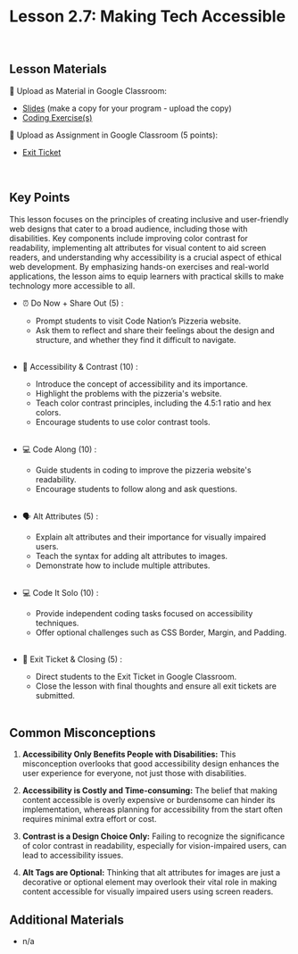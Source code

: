 # Lesson 2.7: Making Tech Accessible

<br>

## Lesson Materials

📖 Upload as Material in Google Classroom:
- [Slides](https://docs.google.com/presentation/d/1ahtQGcfN6IbTsXFvfOr18d6b5SDnY7AzsjPY8H1Av3o/edit?usp=sharing) (make a copy for your program - upload the copy)
- [Coding Exercise(s)](https://github.com/itscodenation/int-u2l7-23-24-student-exercises)

📝 Upload as Assignment in Google Classroom (5 points):
- [Exit Ticket](https://forms.gle/8tMGyg4GdDrTWdvy8)

<br>

## Key Points
This lesson focuses on the principles of creating inclusive and user-friendly web designs that cater to a broad audience, including those with disabilities. Key components include improving color contrast for readability, implementing alt attributes for visual content to aid screen readers, and understanding why accessibility is a crucial aspect of ethical web development. By emphasizing hands-on exercises and real-world applications, the lesson aims to equip learners with practical skills to make technology more accessible to all.


- ⏰ Do Now + Share Out (5) : 
    -  Prompt students to visit Code Nation’s Pizzeria website.
    -  Ask them to reflect and share their feelings about the design and structure, and whether they find it difficult to navigate.<br><br>

- 🌈 Accessibility & Contrast (10) : 
    - Introduce the concept of accessibility and its importance.
    - Highlight the problems with the pizzeria's website.
    - Teach color contrast principles, including the 4.5:1 ratio and hex colors.
    - Encourage students to use color contrast tools.<br><br>

- 💻 Code Along (10) :
    - Guide students in coding to improve the pizzeria website's readability.
    - Encourage students to follow along and ask questions.<br><br>

- 🗣️ Alt Attributes (5) : 
    - Explain alt attributes and their importance for visually impaired users.
    - Teach the syntax for adding alt attributes to images.
    - Demonstrate how to include multiple attributes. <br><br>

- 💻 Code It Solo (10) : 
    - Provide independent coding tasks focused on accessibility techniques.
    - Offer optional challenges such as CSS Border, Margin, and Padding. <br><br>

- 👋 Exit Ticket & Closing (5) : 
    - Direct students to the Exit Ticket in Google Classroom.
    - Close the lesson with final thoughts and ensure all exit tickets are submitted. <br><br>


## Common Misconceptions
1. **Accessibility Only Benefits People with Disabilities:** This misconception overlooks that good accessibility design enhances the user experience for everyone, not just those with disabilities.

2. **Accessibility is Costly and Time-consuming:** The belief that making content accessible is overly expensive or burdensome can hinder its implementation, whereas planning for accessibility from the start often requires minimal extra effort or cost.

3. **Contrast is a Design Choice Only:** Failing to recognize the significance of color contrast in readability, especially for vision-impaired users, can lead to accessibility issues.

4. **Alt Tags are Optional:** Thinking that alt attributes for images are just a decorative or optional element may overlook their vital role in making content accessible for visually impaired users using screen readers.


## Additional Materials
- n/a
